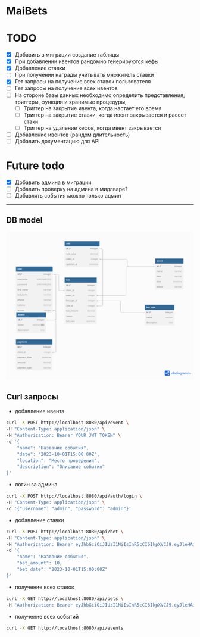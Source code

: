 # MaiBets

# TODO
- [x] Добавить в миграции создание таблицы
- [x] При добавлении ивентов рандомно генерируются кефы
- [x] Добавление ставки
- [ ] При получении награды учитывать множитель ставки
- [x] Гет запросы на получение всех ставок пользователя
- [ ] Гет запросы на получение всех ивентов
- [ ] На стороне базы данных необходимо определить представления, триггеры, функции и хранимые процедуры,
    - [ ] Триггер на закрытие ивента, когда настает его время
    - [ ] Триггер на закрытие ставки, когда ивент закрывается и рассет стаки
    - [ ] Триггер на удаление кефов, когда ивент закрывается
- [ ] Добавление ивентов (рандом длительность)
- [ ] Добавить документацию для API

# Future todo
- [x] Добавить админа в миграции
- [ ] Добавить проверку на админа в мидлваре?
- [ ] Добавлять события можно только админ

---

## DB model
![dbmodel.png](docs/dbmodel.png)

## Curl запросы

* добавление ивента
```bash
curl -X POST http://localhost:8080/api/event \
-H "Content-Type: application/json" \
-H "Authorization: Bearer YOUR_JWT_TOKEN" \
-d '{
    "name": "Название события",
    "date": "2023-10-01T15:00:00Z",
    "location": "Место проведения",
    "description": "Описание события"
}'
```

* логин за админа
```bash
curl -X POST http://localhost:8080/api/auth/login \
-H "Content-Type: application/json" \
-d '{"username": "admin", "password": "admin"}'
```

* добавление ставки
```bash
curl -X POST http://localhost:8080/api/bet \
-H "Content-Type: application/json" \
-H "Authorization: Bearer eyJhbGciOiJIUzI1NiIsInR5cCI6IkpXVCJ9.eyJleHAiOjE3MzQ1NDYzODksImlkIjo1fQ.AQOBJfxLfMmLsnyd6Wagkamz_gVWi2bjLhaUIp61f5s" \
-d '{
    "name": "Название события",
    "bet_amount": 10,
    "bet_date": "2023-10-01T15:00:00Z"
}'
```

* получение всех ставок
```bash
curl -X GET http://localhost:8080/api/bets \
-H "Authorization: Bearer eyJhbGciOiJIUzI1NiIsInR5cCI6IkpXVCJ9.eyJleHAiOjE3MzQ1NDYzODksImlkIjo1fQ.AQOBJfxLfMmLsnyd6Wagkamz_gVWi2bjLhaUIp61f5s" 
```

* получение всех событий
```bash
curl -X GET http://localhost:8080/api/events
```